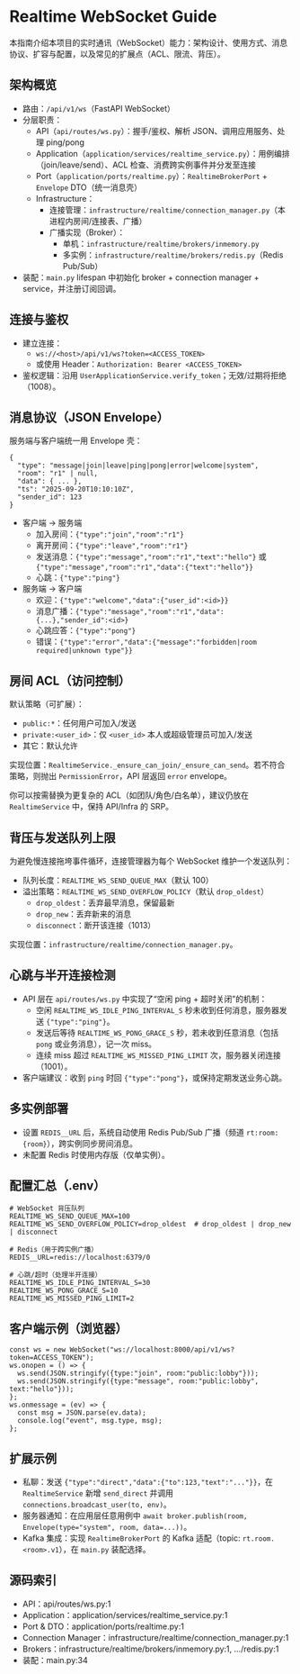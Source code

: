 # Realtime WebSocket Guide

本指南介绍本项目的实时通讯（WebSocket）能力：架构设计、使用方式、消息协议、扩容与配置，以及常见的扩展点（ACL、限流、背压）。

## 架构概览
- 路由：`/api/v1/ws`（FastAPI WebSocket）
- 分层职责：
  - API（`api/routes/ws.py`）：握手/鉴权、解析 JSON、调用应用服务、处理 ping/pong
  - Application（`application/services/realtime_service.py`）：用例编排（join/leave/send）、ACL 检查、消费跨实例事件并分发至连接
  - Port（`application/ports/realtime.py`）：`RealtimeBrokerPort` + `Envelope` DTO（统一消息壳）
  - Infrastructure：
    - 连接管理：`infrastructure/realtime/connection_manager.py`（本进程内房间/连接表、广播）
    - 广播实现（Broker）：
      - 单机：`infrastructure/realtime/brokers/inmemory.py`
      - 多实例：`infrastructure/realtime/brokers/redis.py`（Redis Pub/Sub）
- 装配：`main.py` lifespan 中初始化 broker + connection manager + service，并注册订阅回调。

## 连接与鉴权
- 建立连接：
  - `ws://<host>/api/v1/ws?token=<ACCESS_TOKEN>`
  - 或使用 Header：`Authorization: Bearer <ACCESS_TOKEN>`
- 鉴权逻辑：沿用 `UserApplicationService.verify_token`；无效/过期将拒绝（1008）。

## 消息协议（JSON Envelope）
服务端与客户端统一用 Envelope 壳：
```
{
  "type": "message|join|leave|ping|pong|error|welcome|system",
  "room": "r1" | null,
  "data": { ... },
  "ts": "2025-09-20T10:10:10Z",
  "sender_id": 123
}
```

- 客户端 → 服务端
  - 加入房间：`{"type":"join","room":"r1"}`
  - 离开房间：`{"type":"leave","room":"r1"}`
  - 发送消息：`{"type":"message","room":"r1","text":"hello"}` 或 `{"type":"message","room":"r1","data":{"text":"hello"}}`
  - 心跳：`{"type":"ping"}`
- 服务端 → 客户端
  - 欢迎：`{"type":"welcome","data":{"user_id":<id>}}`
  - 消息广播：`{"type":"message","room":"r1","data":{...},"sender_id":<id>}`
  - 心跳应答：`{"type":"pong"}`
  - 错误：`{"type":"error","data":{"message":"forbidden|room required|unknown type"}}`

## 房间 ACL（访问控制）
默认策略（可扩展）：
- `public:*`：任何用户可加入/发送
- `private:<user_id>`：仅 `<user_id>` 本人或超级管理员可加入/发送
- 其它：默认允许

实现位置：`RealtimeService._ensure_can_join/_ensure_can_send`。若不符合策略，则抛出 `PermissionError`，API 层返回 `error` envelope。

你可以按需替换为更复杂的 ACL（如团队/角色/白名单），建议仍放在 `RealtimeService` 中，保持 API/Infra 的 SRP。

## 背压与发送队列上限
为避免慢连接拖垮事件循环，连接管理器为每个 WebSocket 维护一个发送队列：
- 队列长度：`REALTIME_WS_SEND_QUEUE_MAX`（默认 100）
- 溢出策略：`REALTIME_WS_SEND_OVERFLOW_POLICY`（默认 `drop_oldest`）
  - `drop_oldest`：丢弃最早消息，保留最新
  - `drop_new`：丢弃新来的消息
  - `disconnect`：断开该连接（1013）

实现位置：`infrastructure/realtime/connection_manager.py`。

## 心跳与半开连接检测
- API 层在 `api/routes/ws.py` 中实现了“空闲 ping + 超时关闭”的机制：
  - 空闲 `REALTIME_WS_IDLE_PING_INTERVAL_S` 秒未收到任何消息，服务器发送 `{"type":"ping"}`。
  - 发送后等待 `REALTIME_WS_PONG_GRACE_S` 秒，若未收到任意消息（包括 `pong` 或业务消息），记一次 miss。
  - 连续 miss 超过 `REALTIME_WS_MISSED_PING_LIMIT` 次，服务器关闭连接（1001）。
- 客户端建议：收到 `ping` 时回 `{"type":"pong"}`，或保持定期发送业务心跳。

## 多实例部署
- 设置 `REDIS__URL` 后，系统自动使用 Redis Pub/Sub 广播（频道 `rt:room:{room}`），跨实例同步房间消息。
- 未配置 Redis 时使用内存版（仅单实例）。

## 配置汇总（.env）
```
# WebSocket 背压队列
REALTIME_WS_SEND_QUEUE_MAX=100
REALTIME_WS_SEND_OVERFLOW_POLICY=drop_oldest  # drop_oldest | drop_new | disconnect

# Redis（用于跨实例广播）
REDIS__URL=redis://localhost:6379/0

# 心跳/超时（处理半开连接）
REALTIME_WS_IDLE_PING_INTERVAL_S=30
REALTIME_WS_PONG_GRACE_S=10
REALTIME_WS_MISSED_PING_LIMIT=2
```

## 客户端示例（浏览器）
```
const ws = new WebSocket("ws://localhost:8000/api/v1/ws?token=ACCESS_TOKEN");
ws.onopen = () => {
  ws.send(JSON.stringify({type:"join", room:"public:lobby"}));
  ws.send(JSON.stringify({type:"message", room:"public:lobby", text:"hello"}));
};
ws.onmessage = (ev) => {
  const msg = JSON.parse(ev.data);
  console.log("event", msg.type, msg);
};
```

## 扩展示例
- 私聊：发送 `{"type":"direct","data":{"to":123,"text":"..."}}`，在 `RealtimeService` 新增 `send_direct` 并调用 `connections.broadcast_user(to, env)`。
- 服务器通知：在应用层任意用例中 `await broker.publish(room, Envelope(type="system", room, data=...))`。
- Kafka 集成：实现 `RealtimeBrokerPort` 的 Kafka 适配（topic: `rt.room.<room>.v1`），在 `main.py` 装配选择。

## 源码索引
- API：api/routes/ws.py:1
- Application：application/services/realtime_service.py:1
- Port & DTO：application/ports/realtime.py:1
- Connection Manager：infrastructure/realtime/connection_manager.py:1
- Brokers：infrastructure/realtime/brokers/inmemory.py:1, .../redis.py:1
- 装配：main.py:34
